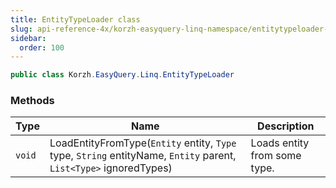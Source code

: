 ```yaml
---
title: EntityTypeLoader class
slug: api-reference-4x/korzh-easyquery-linq-namespace/entitytypeloader-class
sidebar:
  order: 100
---
```


```csharp
public class Korzh.EasyQuery.Linq.EntityTypeLoader

```

### Methods

| Type | Name | Description | 
| --- | --- | --- | 
| `void` | LoadEntityFromType(`Entity` entity, `Type` type, `String` entityName, `Entity` parent, `List<Type>` ignoredTypes) | Loads entity from some type. |
